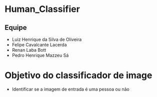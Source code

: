 # Human_Classifier

## Equipe

- Luiz Henrique da Silva de Oliveira
- Felipe Cavalcante Lacerda
- Renan Laba Bott
- Pedro Henrique Mazzeu Sá

# Objetivo do classificador de image

- Identificar se a imagem de entrada é uma pessoa ou não

